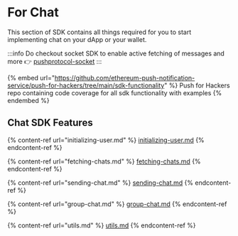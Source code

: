# For Chat
<!-- 
<figure><img src="../../../../../.gitbook/assets/pushchatsnippet.png" alt=""><figcaption></figcaption></figure> -->

This section of SDK contains all things required for you to start implementing chat on your dApp or your wallet.

:::info
Do checkout socket SDK to enable active fetching of messages and more 👉 [pushprotocol-socket](../../pushprotocol-socket/ "mention")
:::

{% embed url="https://github.com/ethereum-push-notification-service/push-for-hackers/tree/main/sdk-functionality" %}
Push for Hackers repo containing code coverage for all sdk functionality with examples
{% endembed %}

## Chat SDK Features

{% content-ref url="initializing-user.md" %}
[initializing-user.md](initializing-user.md)
{% endcontent-ref %}

{% content-ref url="fetching-chats.md" %}
[fetching-chats.md](fetching-chats.md)
{% endcontent-ref %}

{% content-ref url="sending-chat.md" %}
[sending-chat.md](sending-chat.md)
{% endcontent-ref %}

{% content-ref url="group-chat.md" %}
[group-chat.md](group-chat.md)
{% endcontent-ref %}

{% content-ref url="utils.md" %}
[utils.md](utils.md)
{% endcontent-ref %}
